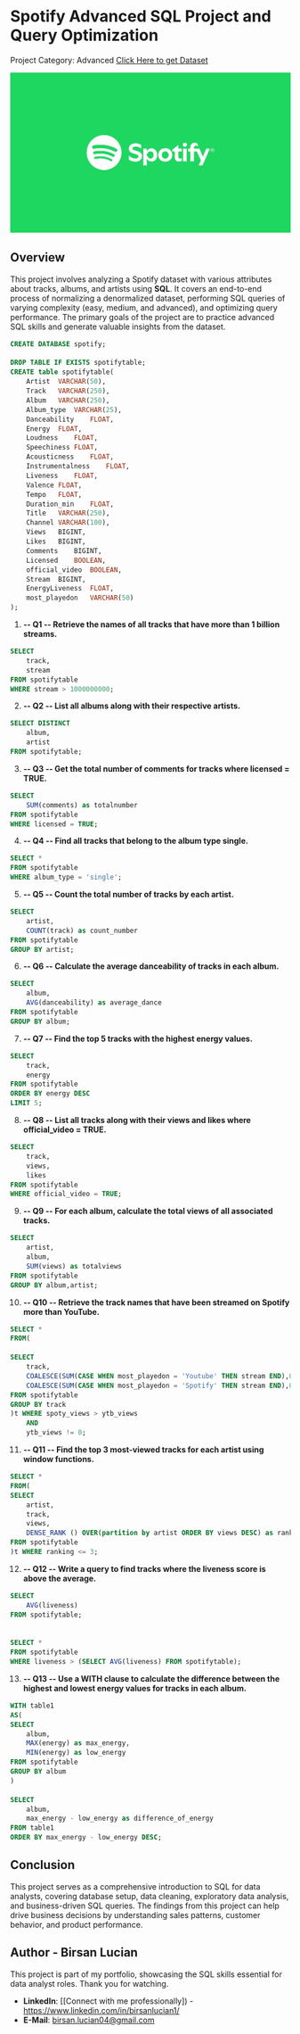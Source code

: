 # Spotify Advanced SQL Project and Query Optimization
Project Category: Advanced
[Click Here to get Dataset](https://www.kaggle.com/datasets/sanjanchaudhari/spotify-dataset)

![Spotify Logo](https://github.com/FecioruLuci/SQL_Analyst_Projects/blob/main/forthproject/myspotify.jpg)

## Overview
This project involves analyzing a Spotify dataset with various attributes about tracks, albums, and artists using **SQL**. It covers an end-to-end process of normalizing a denormalized dataset, performing SQL queries of varying complexity (easy, medium, and advanced), and optimizing query performance. The primary goals of the project are to practice advanced SQL skills and generate valuable insights from the dataset.

```sql
CREATE DATABASE spotify;

DROP TABLE IF EXISTS spotifytable;
CREATE table spotifytable(
	Artist	VARCHAR(50),
	Track	VARCHAR(250),
	Album	VARCHAR(250),
	Album_type	VARCHAR(25),
	Danceability	FLOAT,
	Energy	FLOAT,
	Loudness	FLOAT,
	Speechiness	FLOAT,
	Acousticness	FLOAT,
	Instrumentalness	FLOAT,
	Liveness	FLOAT,
	Valence	FLOAT,	
	Tempo	FLOAT,
	Duration_min	FLOAT,
	Title	VARCHAR(250),
	Channel	VARCHAR(100),
	Views	BIGINT,
	Likes	BIGINT,
	Comments	BIGINT,
	Licensed	BOOLEAN,
	official_video	BOOLEAN,
	Stream	BIGINT,
	EnergyLiveness	FLOAT,
	most_playedon	VARCHAR(50)
);
```

1. **-- Q1 -- Retrieve the names of all tracks that have more than 1 billion streams.**
```sql
SELECT
	track,
	stream
FROM spotifytable
WHERE stream > 1000000000;
```

2. **-- Q2 -- List all albums along with their respective artists.**
```sql
SELECT DISTINCT
	album,
	artist
FROM spotifytable;
```

3. **-- Q3 -- Get the total number of comments for tracks where licensed = TRUE.**
```sql
SELECT 
	SUM(comments) as totalnumber
FROM spotifytable
WHERE licensed = TRUE;

```

4. **-- Q4 -- Find all tracks that belong to the album type single.**
```sql
SELECT *
FROM spotifytable
WHERE album_type = 'single';

```

5. **-- Q5 -- Count the total number of tracks by each artist.**
```sql
SELECT
	artist,
	COUNT(track) as count_number
FROM spotifytable
GROUP BY artist;


```

6. **-- Q6 -- Calculate the average danceability of tracks in each album.**
```sql
SELECT
	album,
	AVG(danceability) as average_dance
FROM spotifytable
GROUP BY album;


```

7. **-- Q7 -- Find the top 5 tracks with the highest energy values.**
```sql
SELECT
	track,
	energy
FROM spotifytable
ORDER BY energy DESC
LIMIT 5;


```

8. **-- Q8 -- List all tracks along with their views and likes where official_video = TRUE.**
```sql
SELECT
	track,
	views,
	likes
FROM spotifytable
WHERE official_video = TRUE;

```

9. **-- Q9 -- For each album, calculate the total views of all associated tracks.**
```sql
SELECT
	artist,
	album,
	SUM(views) as totalviews
FROM spotifytable
GROUP BY album,artist;

```

10. **-- Q10 -- Retrieve the track names that have been streamed on Spotify more than YouTube.**
```sql
SELECT *
FROM(

SELECT
	track,
	COALESCE(SUM(CASE WHEN most_playedon = 'Youtube' THEN stream END),0) AS ytb_views,
	COALESCE(SUM(CASE WHEN most_playedon = 'Spotify' THEN stream END),0) AS spoty_views
FROM spotifytable
GROUP BY track
)t WHERE spoty_views > ytb_views
	AND
	ytb_views != 0;

```

11. **-- Q11 -- Find the top 3 most-viewed tracks for each artist using window functions.**
```sql
SELECT *
FROM(
SELECT
	artist,
	track,
	views,
	DENSE_RANK () OVER(partition by artist ORDER BY views DESC) as ranking
FROM spotifytable
)t WHERE ranking <= 3;

```

12. **-- Q12 -- Write a query to find tracks where the liveness score is above the average.**
```sql
SELECT
	AVG(liveness) 
FROM spotifytable;


SELECT *
FROM spotifytable
WHERE liveness > (SELECT AVG(liveness) FROM spotifytable);

```

13. **-- Q13 -- Use a WITH clause to calculate the difference between the highest and lowest energy values for tracks in each album.**
```sql
WITH table1
AS(
SELECT 
	album,
	MAX(energy) as max_energy,
	MIN(energy) as low_energy
FROM spotifytable
GROUP BY album
)

SELECT
	album,
	max_energy - low_energy as difference_of_energy
FROM table1
ORDER BY max_energy - low_energy DESC;

```
## Conclusion

This project serves as a comprehensive introduction to SQL for data analysts, covering database setup, data cleaning, exploratory data analysis, and business-driven SQL queries. The findings from this project can help drive business decisions by understanding sales patterns, customer behavior, and product performance.

## Author - Birsan Lucian

This project is part of my portfolio, showcasing the SQL skills essential for data analyst roles. Thank you for watching.

- **LinkedIn**: [[Connect with me professionally]) -    https://www.linkedin.com/in/birsanlucian1/
- **E-Mail**: birsan.lucian04@gmail.com





